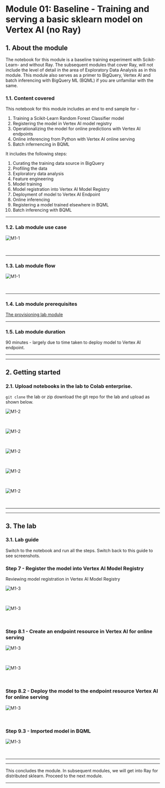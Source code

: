 # Module 01: Baseline - Training and serving a basic sklearn model on Vertex AI (no Ray)

## 1. About the module

The notebook for this module is a baseline training experiment with Scikit-Learn- and without Ray. The subsequent modules that cover Ray, will not include the level of detail in the area of Exploratory Data Analysis as in this module. This module also serves as a primer to BigQuery, Vertex AI and batch inferencing with BigQuery ML (BQML) if you are unfamiliar with the same.


### 1.1. Content covered

This notebook for this module includes an end to end sample for -

1. Training a Scikit-Learn Random Forest Classifier model
2. Registering the model in Vertex AI model registry
3. Operationalizing the model for online predictions with Vertex AI endpoints
4. Online inferencing from Python with Vertex AI online serving
5. Batch infernencing in BQML
   
It includes the following steps:
1. Curating the training data source in BigQuery
2. Profiling the data
3. Exploratory data analysis
4. Feature engineering
5. Model training
6. Model registration into Vertex AI Model Registry
7. Deployment of model to Vertex AI Endpoint
8. Online inferencing
9. Registering a model trained elsewhere in BQML
10. Batch inferencing with BQML

<hr>

### 1.2. Lab module use case


![M1-1](./images/skl-m01-02.png)   
<br><br>

<hr>

### 1.3. Lab module flow

![M1-1](./images/skl-m01-01.png)   
<br><br>

<hr>

### 1.4. Lab module prerequisites

[The provisioning lab module](https://github.com/anagha-google/ray-labs/blob/main/00-common/Module-00-Provisioning.md)

<hr>

### 1.5. Lab module duration

90 minutes - largely due to time taken to deploy model to Vertex AI endpoint.

<hr><hr>

## 2. Getting started

### 2.1. Upload notebooks in the lab to Colab enterprise.

`git clone` the lab or zip download the git repo for the lab and upload as shown below.

![M1-2](./images/skl-m01-03.png)   
<br><br>

![M1-2](./images/skl-m01-04.png)   
<br><br>

![M1-2](./images/skl-m01-05.png)   
<br><br>

![M1-2](./images/skl-m01-06.png)   
<br><br>

![M1-2](./images/skl-m01-07.png)   
<br><br>

<hr><hr>

## 3. The lab

### 3.1. Lab guide

Switch to the notebook and run all the steps. Switch back to this guide to see screenshots.

### Step 7 - Register the model into Vertex AI Model Registry

Reviewing model registration in Vertex AI Model Registry

![M1-3](./images/skl-m01-08.png)   
<br><br>

![M1-3](./images/skl-m01-09.png)   
<br><br>

### Step 8.1 - Create an endpoint resource in Vertex AI for online serving

![M1-3](./images/skl-m01-10.png)   
<br><br>

![M1-3](./images/skl-m01-11.png)   
<br><br>

### Step 8.2 - Deploy the model to the endpoint resource Vertex AI for online serving

![M1-3](./images/skl-m01-12.png)   
<br><br>

### Step 9.3 - Imported model in BQML

![M1-3](./images/skl-m01-13.png)   
<br><br>


<hr><hr>

This concludes the module. In subsequent modules, we will get into Ray for distributed sklearn. Proceed to the next module.

<hr>
